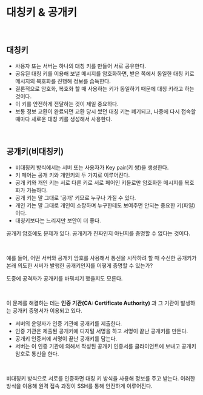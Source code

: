 # 대칭키 & 공개키

<br>

## 대칭키

* 사용자 또는 서버는 하나의 대칭 키를 만들어 서로 공유한다.
* 공유된 대칭 키를 이용해 보낼 메시지를 암호화하면, 받은 쪽에서 동일한 대칭 키로 메시지의 복호화를 진행해 정보를 습득한다.
* 결론적으로 암호화, 복호화 할 때 사용하는 키가 동일하기 때문에 대칭 키라고 하는 것이다. 
* 이 키를 안전하게 전달하는 것이 제일 중요하다.
* 보통 정보 교환이 완료되면 교환 당시 썼던 대칭 키는 폐기되고, 나중에 다시 접속할 때마다 새로운 대칭 키를 생성해서 사용한다.

<br>

## 공개키(비대칭키)

* 비대칭키 방식에서는 서버 또는 사용자가 Key pair(키 쌍)을 생성한다. 
* 키 페어는 공개 키와 개인키의 두 가지로 이루어진다.
* 공개 키와 개인 키는 서로 다른 키로 서로 페어인 키들로만 암호화한 메시지를 복호화가 가능하다.
* 공개 키는 말 그대로 '공개' 키므로 누구나 가질 수 있다.
* 개인 키는 말 그대로 개인이 소장하며 누구한테도 보여주면 안되는 중요한 키(파일)이다.
* 대칭키보다는 느리지만 보안이 더 좋다.

공개키 암호에도 문제가 있다. 공개키가 진짜인지 아닌지를 증명할 수 없다는 것이다.

<br>

예를 들어, 어떤 서버와 공개키 암호를 사용해서 통신을 시작하려 할 때 수신한 공개키가 본래 의도한 서버가 발행한 공개키인지를 어떻게 증명할 수 있는가?
 
도중에 공격자가 공개키를 바꿔치기 했을지도 모른다.

<br>

이 문제를 해결하는 데는 __인증 기관(CA: Certificate Authority)__ 과 그 기관이 발생하는 공개키 증명서가 이용되고 있다.
 
* 서버의 운영자가 인증 기관에 공개키를 제출한다.
* 인증 기관은 제출된 공개키에 디지털 서명을 하고 서명이 끝난 공개키를 만든다.
* 공개키 인증서에 서명이 끝난 공개키를 담는다.
* 서버는 이 인증 기관에 의해서 작성된 공개키 인증서를 클라이언트에 보내고 공개키 암호로 통신을 한다.

<br>

비대칭키 방식으로 서로를 인증하면 대칭 키 방식을 사용해 정보를 주고 받는다.
이러한 방식을 이용해 원격 접속 과정이 SSH를 통해 안전하게 이루어진다.

